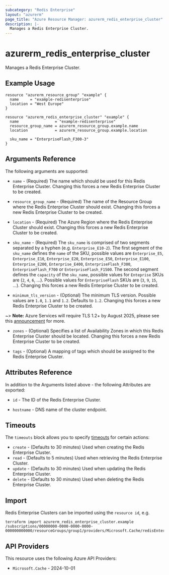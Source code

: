```yaml
---
subcategory: "Redis Enterprise"
layout: "azurerm"
page_title: "Azure Resource Manager: azurerm_redis_enterprise_cluster"
description: |-
  Manages a Redis Enterprise Cluster.
---
```


# azurerm_redis_enterprise_cluster

Manages a Redis Enterprise Cluster.

## Example Usage

```hcl
resource "azurerm_resource_group" "example" {
  name     = "example-redisenterprise"
  location = "West Europe"
}

resource "azurerm_redis_enterprise_cluster" "example" {
  name                = "example-redisenterprise"
  resource_group_name = azurerm_resource_group.example.name
  location            = azurerm_resource_group.example.location

  sku_name = "EnterpriseFlash_F300-3"
}
```

## Arguments Reference

The following arguments are supported:

* `name` - (Required) The name which should be used for this Redis Enterprise Cluster. Changing this forces a new Redis Enterprise Cluster to be created.

* `resource_group_name` - (Required) The name of the Resource Group where the Redis Enterprise Cluster should exist. Changing this forces a new Redis Enterprise Cluster to be created.

* `location` - (Required) The Azure Region where the Redis Enterprise Cluster should exist. Changing this forces a new Redis Enterprise Cluster to be created.

* `sku_name` - (Required) The `sku_name` is comprised of two segments separated by a hyphen (e.g. `Enterprise_E10-2`). The first segment of the `sku_name` defines the `name` of the SKU, possible values are `Enterprise_E5`, `Enterprise_E10`, `Enterprise_E20`, `Enterprise_E50`, `Enterprise_E100`, `Enterprise_E200`, `Enterprise_E400`, `EnterpriseFlash_F300`, `EnterpriseFlash_F700` or `EnterpriseFlash_F1500`. The second segment defines the `capacity` of the `sku_name`, possible values for `Enteprise` SKUs are (`2`, `4`, `6`, ...). Possible values for `EnterpriseFlash` SKUs are (`3`, `9`, `15`, ...). Changing this forces a new Redis Enterprise Cluster to be created.

* `minimum_tls_version` - (Optional) The minimum TLS version. Possible values are `1.0`, `1.1` and `1.2`. Defaults to `1.2`. Changing this forces a new Redis Enterprise Cluster to be created.

~> **Note:** Azure Services will require TLS 1.2+ by August 2025, please see this [announcement](https://azure.microsoft.com/en-us/updates/v2/update-retirement-tls1-0-tls1-1-versions-azure-services/) for more.

* `zones` - (Optional) Specifies a list of Availability Zones in which this Redis Enterprise Cluster should be located. Changing this forces a new Redis Enterprise Cluster to be created.

* `tags` - (Optional) A mapping of tags which should be assigned to the Redis Enterprise Cluster.

## Attributes Reference

In addition to the Arguments listed above - the following Attributes are exported:

* `id` - The ID of the Redis Enterprise Cluster.

* `hostname` - DNS name of the cluster endpoint.

## Timeouts

The `timeouts` block allows you to specify [timeouts](https://www.terraform.io/language/resources/syntax#operation-timeouts) for certain actions:

* `create` - (Defaults to 30 minutes) Used when creating the Redis Enterprise Cluster.
* `read` - (Defaults to 5 minutes) Used when retrieving the Redis Enterprise Cluster.
* `update` - (Defaults to 30 minutes) Used when updating the Redis Enterprise Cluster.
* `delete` - (Defaults to 30 minutes) Used when deleting the Redis Enterprise Cluster.

## Import

Redis Enterprise Clusters can be imported using the `resource id`, e.g.

```shell
terraform import azurerm_redis_enterprise_cluster.example /subscriptions/00000000-0000-0000-0000-000000000000/resourceGroups/group1/providers/Microsoft.Cache/redisEnterprise/cluster1
```

## API Providers
<!-- This section is generated, changes will be overwritten -->
This resource uses the following Azure API Providers:

* `Microsoft.Cache` - 2024-10-01
